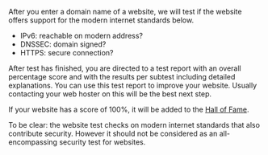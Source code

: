 After you enter a domain name of a website, we will test if the website offers support for the modern internet standards below.
* IPv6: reachable on modern address?
* DNSSEC: domain signed?
* HTTPS: secure connection?

After test has finished, you are directed to a test report with an overall percentage score and with the results per subtest including detailed explanations. You can use this test report to improve your website. Usually contacting your web hoster on this will be the best next step.

If your website has a score of 100%, it will be added to the [Hall of Fame](/halloffame/). 

To be clear: the website test checks on modern internet standards that also contribute security. However it should not be considered as an all-encompassing security test for websites.
